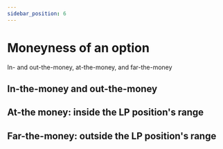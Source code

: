 ```yaml
---
sidebar_position: 6
---
```


# Moneyness of an option
In- and out-the-money, at-the-money, and far-the-money

## In-the-money and out-the-money

## At-the money: inside the LP position's range

## Far-the-money: outside the LP position's range

